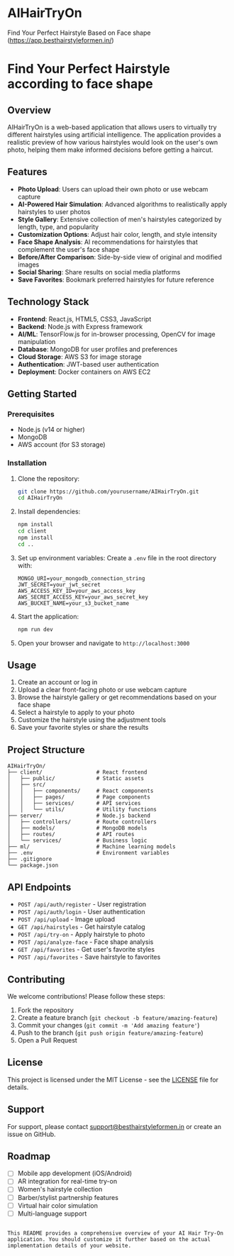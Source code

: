 # AIHairTryOn
Find Your Perfect Hairstyle 
Based on Face shape (https://app.besthairstyleformen.in/)

# Find Your Perfect Hairstyle according to face shape 

## Overview
AIHairTryOn is a web-based application that allows users to virtually try different hairstyles using artificial intelligence. The application provides a realistic preview of how various hairstyles would look on the user's own photo, helping them make informed decisions before getting a haircut.

## Features
- **Photo Upload**: Users can upload their own photo or use webcam capture
- **AI-Powered Hair Simulation**: Advanced algorithms to realistically apply hairstyles to user photos
- **Style Gallery**: Extensive collection of men's hairstyles categorized by length, type, and popularity
- **Customization Options**: Adjust hair color, length, and style intensity
- **Face Shape Analysis**: AI recommendations for hairstyles that complement the user's face shape
- **Before/After Comparison**: Side-by-side view of original and modified images
- **Social Sharing**: Share results on social media platforms
- **Save Favorites**: Bookmark preferred hairstyles for future reference

## Technology Stack
- **Frontend**: React.js, HTML5, CSS3, JavaScript
- **Backend**: Node.js with Express framework
- **AI/ML**: TensorFlow.js for in-browser processing, OpenCV for image manipulation
- **Database**: MongoDB for user profiles and preferences
- **Cloud Storage**: AWS S3 for image storage
- **Authentication**: JWT-based user authentication
- **Deployment**: Docker containers on AWS EC2

## Getting Started
### Prerequisites
- Node.js (v14 or higher)
- MongoDB
- AWS account (for S3 storage)

### Installation
1. Clone the repository:
   ```bash
   git clone https://github.com/yourusername/AIHairTryOn.git
   cd AIHairTryOn
   ```

2. Install dependencies:
   ```bash
   npm install
   cd client
   npm install
   cd ..
   ```

3. Set up environment variables:
   Create a `.env` file in the root directory with:
   ```
   MONGO_URI=your_mongodb_connection_string
   JWT_SECRET=your_jwt_secret
   AWS_ACCESS_KEY_ID=your_aws_access_key
   AWS_SECRET_ACCESS_KEY=your_aws_secret_key
   AWS_BUCKET_NAME=your_s3_bucket_name
   ```

4. Start the application:
   ```bash
   npm run dev
   ```

5. Open your browser and navigate to `http://localhost:3000`

## Usage
1. Create an account or log in
2. Upload a clear front-facing photo or use webcam capture
3. Browse the hairstyle gallery or get recommendations based on your face shape
4. Select a hairstyle to apply to your photo
5. Customize the hairstyle using the adjustment tools
6. Save your favorite styles or share the results

## Project Structure
```
AIHairTryOn/
├── client/                 # React frontend
│   ├── public/             # Static assets
│   ├── src/
│   │   ├── components/     # React components
│   │   ├── pages/          # Page components
│   │   ├── services/       # API services
│   │   └── utils/          # Utility functions
├── server/                 # Node.js backend
│   ├── controllers/        # Route controllers
│   ├── models/             # MongoDB models
│   ├── routes/             # API routes
│   └── services/           # Business logic
├── ml/                     # Machine learning models
├── .env                    # Environment variables
├── .gitignore
└── package.json
```

## API Endpoints
- `POST /api/auth/register` - User registration
- `POST /api/auth/login` - User authentication
- `POST /api/upload` - Image upload
- `GET /api/hairstyles` - Get hairstyle catalog
- `POST /api/try-on` - Apply hairstyle to photo
- `POST /api/analyze-face` - Face shape analysis
- `GET /api/favorites` - Get user's favorite styles
- `POST /api/favorites` - Save hairstyle to favorites

## Contributing
We welcome contributions! Please follow these steps:
1. Fork the repository
2. Create a feature branch (`git checkout -b feature/amazing-feature`)
3. Commit your changes (`git commit -m 'Add amazing feature'`)
4. Push to the branch (`git push origin feature/amazing-feature`)
5. Open a Pull Request

## License
This project is licensed under the MIT License - see the [LICENSE](LICENSE) file for details.

## Support
For support, please contact support@besthairstyleformen.in or create an issue on GitHub.

## Roadmap
- [ ] Mobile app development (iOS/Android)
- [ ] AR integration for real-time try-on
- [ ] Women's hairstyle collection
- [ ] Barber/stylist partnership features
- [ ] Virtual hair color simulation
- [ ] Multi-language support
```

This README provides a comprehensive overview of your AI Hair Try-On application. You should customize it further based on the actual implementation details of your website.
